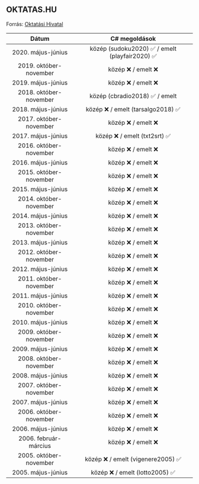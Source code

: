 ## OKTATAS.HU

Forrás: [Oktatási Hivatal](https://www.oktatas.hu/kozneveles/erettsegi/feladatsorok)

|          Dátum         | C# megoldások |
|:----------------------:|:-------------:|
| 2020. május-június     | közép (sudoku2020) ✅ / emelt (playfair2020) ✅ |
| 2019. október-november | közép ❌ / emelt ❌ |
| 2019. május-június     | közép ❌ / emelt ❌ |
| 2018. október-november | közép (cbradio2018) ✅ / emelt |
| 2018. május-június     | közép ❌ / emelt (tarsalgo2018) ✅ |
| 2017. október-november | közép ❌ / emelt ❌ |
| 2017. május-június     | közép ❌ / emelt (txt2srt) ✅ |
| 2016. október-november | közép ❌ / emelt ❌ |
| 2016. május-június     | közép ❌ / emelt ❌ |
| 2015. október-november | közép ❌ / emelt ❌ |
| 2015. május-június     | közép ❌ / emelt ❌ |
| 2014. október-november | közép ❌ / emelt ❌ |
| 2014. május-június     | közép ❌ / emelt ❌ |
| 2013. október-november | közép ❌ / emelt ❌ |
| 2013. május-június     | közép ❌ / emelt ❌ |
| 2012. október-november | közép ❌ / emelt ❌ |
| 2012. május-június     | közép ❌ / emelt ❌ |
| 2011. október-november | közép ❌ / emelt ❌ |
| 2011. május-június     | közép ❌ / emelt ❌ |
| 2010. október-november | közép ❌ / emelt ❌ |
| 2010. május-június     | közép ❌ / emelt ❌ |
| 2009. október-november | közép ❌ / emelt ❌ |
| 2009. május-június     | közép ❌ / emelt ❌ |
| 2008. október-november | közép ❌ / emelt ❌ |
| 2008. május-június     | közép ❌ / emelt ❌ |
| 2007. október-november | közép ❌ / emelt ❌ |
| 2007. május-június     | közép ❌ / emelt ❌ |
| 2006. október-november | közép ❌ / emelt ❌ |
| 2006. május-június     | közép ❌ / emelt ❌ |
| 2006. február-március  | közép ❌ / emelt ❌ |
| 2005. október-november | közép ❌ / emelt (vigenere2005) ✅ |
| 2005. május-június     | közép ❌ / emelt (lotto2005) ✅ |
